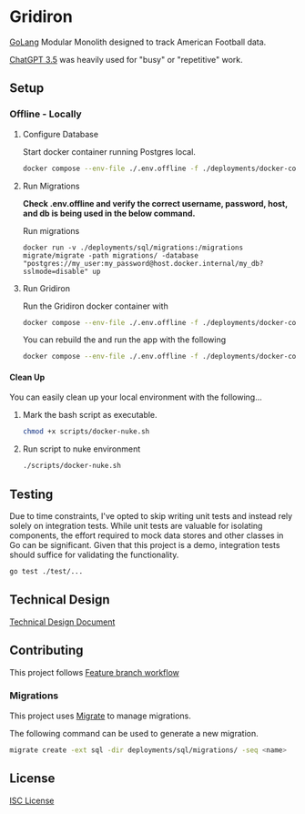 # Gridiron

[GoLang](https://go.dev/learn/) Modular Monolith designed to track American Football data.

[ChatGPT 3.5](https://openai.com/blog/chatgpt) was heavily used for "busy" or "repetitive" work.

## Setup

### Offline - Locally

1. Configure Database

    Start docker container running Postgres local.
    ```bash
    docker compose --env-file ./.env.offline -f ./deployments/docker-compose.yml up gridiron-db -d
    ```

1. Run Migrations

    **Check .env.offline and verify the correct username, password, host, and db is being used in the below command.**

    Run migrations
    ```
    docker run -v ./deployments/sql/migrations:/migrations migrate/migrate -path migrations/ -database "postgres://my_user:my_password@host.docker.internal/my_db?sslmode=disable" up
    ```

1. Run Gridiron 

    Run the Gridiron docker container with
    ```bash
    docker compose --env-file ./.env.offline -f ./deployments/docker-compose.yml up -d gridiron-service
    ```

    You can rebuild the and run the app with the following
    ```bash
    docker compose --env-file ./.env.offline -f ./deployments/docker-compose.yml up -d --no-deps --build gridiron-service
    ```

#### Clean Up

You can easily clean up your local environment with the following...

1. Mark the bash script as executable.

    ```bash
    chmod +x scripts/docker-nuke.sh
    ```

2. Run script to nuke environment

    ```bash
    ./scripts/docker-nuke.sh
    ```

## Testing

Due to time constraints, I've opted to skip writing unit tests and instead rely solely on integration tests. While unit tests are valuable for isolating components, the effort required to mock data stores and other classes in Go can be significant. Given that this project is a demo, integration tests should suffice for validating the functionality.

```bash
go test ./test/...
```

## Technical Design

[Technical Design Document](docs/TECHNICAL_DESIGN.md)

## Contributing

This project follows [Feature branch workflow](https://docs.gitlab.com/ee/gitlab-basics/feature_branch_workflow.html)

### Migrations

This project uses [Migrate](https://github.com/golang-migrate/migrate) to manage migrations.

The following command can be used to generate a new migration.
```bash
migrate create -ext sql -dir deployments/sql/migrations/ -seq <name>
```

## License

[ISC License](LICENSE)
